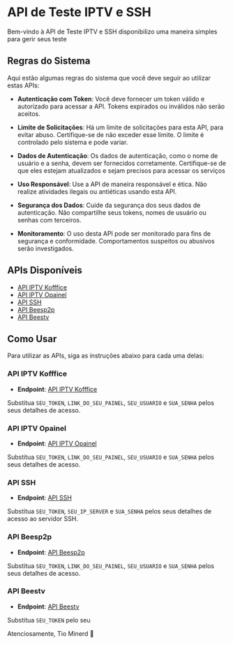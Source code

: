 # API de Teste IPTV e SSH

Bem-vindo à API de Teste IPTV e SSH disponibilizo uma maneira simples para gerir seus teste

## Regras do Sistema

Aqui estão algumas regras do sistema que você deve seguir ao utilizar estas APIs:

- **Autenticação com Token**: Você deve fornecer um token válido e autorizado para acessar a API. Tokens expirados ou inválidos não serão aceitos.

- **Limite de Solicitações**: Há um limite de solicitações para esta API, para evitar abuso. Certifique-se de não exceder esse limite. O limite é controlado pelo sistema e pode variar.

- **Dados de Autenticação**: Os dados de autenticação, como o nome de usuário e a senha, devem ser fornecidos corretamente. Certifique-se de que eles estejam atualizados e sejam precisos para acessar os serviços 

- **Uso Responsável**: Use a API de maneira responsável e ética. Não realize atividades ilegais ou antiéticas usando esta API.

- **Segurança dos Dados**: Cuide da segurança dos seus dados de autenticação. Não compartilhe seus tokens, nomes de usuário ou senhas com terceiros.

- **Monitoramento**: O uso desta API pode ser monitorado para fins de segurança e conformidade. Comportamentos suspeitos ou abusivos serão investigados.

## APIs Disponíveis

- [API IPTV Kofffice](#api-iptv-kofffice)
- [API IPTV Opainel](#api-iptv-opainel)
- [API SSH](#api-ssh)
- [API Beesp2p](#api-beesp2p)
- [API Beestv](#api-beestv)

## Como Usar

Para utilizar as APIs, siga as instruções abaixo para cada uma delas:

### API IPTV Kofffice

- **Endpoint**: [API IPTV Kofffice](http://teste.minerdapifoda.xyz:8080/api?type=iptv2&token=SEU_TOKEN&query=teste&loginUrltv=LINK_DO_SEU_PAINEL&usernametv=SEU_USUARIO&passwordtv=SUA_SENHA)

Substitua `SEU_TOKEN`, `LINK_DO_SEU_PAINEL`, `SEU_USUARIO` e `SUA_SENHA` pelos seus detalhes de acesso.

### API IPTV Opainel

- **Endpoint**: [API IPTV Opainel](http://teste.minerdapifoda.xyz:8080/api?type=iptv3&token=SEU_TOKEN&query=teste&loginUrltv=LINK_DO_SEU_PAINEL&usernametv=SEU_USUARIO&passwordtv=SUA_SENHA)

Substitua `SEU_TOKEN`, `LINK_DO_SEU_PAINEL`, `SEU_USUARIO` e `SUA_SENHA` pelos seus detalhes de acesso.

### API SSH

- **Endpoint**: [API SSH](http://teste.minerdapifoda.xyz:8080/api?type=ssh&token=SEU_TOKEN&query=teste&server_ofc=SEU_IP_SERVER&senha_ofc=SUA_SENHA)

Substitua `SEU_TOKEN`, `SEU_IP_SERVER` e `SUA_SENHA` pelos seus detalhes de acesso ao servidor SSH.

### API Beesp2p

- **Endpoint**: [API Beesp2p](http://teste.minerdapifoda.xyz:8080/api?type=beesp2p&token=SEU_TOKEN&query=teste&loginUrltv=LINK_DO_SEU_PAINEL&usernametv=SEU_USUARIO&passwordtv=SUA_SENHA)

Substitua `SEU_TOKEN`, `LINK_DO_SEU_PAINEL`, `SEU_USUARIO` e `SUA_SENHA` pelos seus detalhes de acesso.

### API Beestv

- **Endpoint**: [API Beestv](http://teste.minerdapifoda.xyz:8080/api?type=beestv&token=SEU_TOKEN&query=teste&loginUrltv=LINK_DO_SEU_PAINEL&usernametv=SEU_USUARIO&passwordtv=SUA_SENHA)

Substitua `SEU_TOKEN` pelo seu

Atenciosamente, Tio Minerd 🛜
